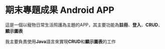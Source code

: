 # 期末專題成果 Android APP

這是一個以寵物日常生活照護為主題的APP，其主要功能為**註冊**、**登入**、**CRUD**、**顯示圖表**

我主要負責使用**Java**語言來實現**CRUD**和**顯示圖表**的工作
